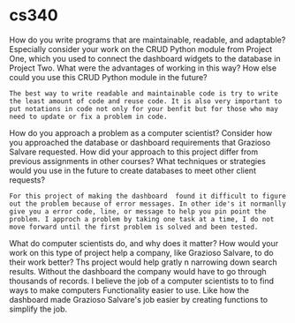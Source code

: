 # cs340


How do you write programs that are maintainable, readable, and adaptable? Especially consider your work on the CRUD Python module from Project One, which you used to connect the dashboard widgets to the database in Project Two. What were the advantages of working in this way? How else could you use this CRUD Python module in the future?


    The best way to write readable and maintainable code is try to write the least amount of code and reuse code. It is also very important to put notations in code not only for your benfit but for those who may need to update or fix a problem in code.





    
How do you approach a problem as a computer scientist? Consider how you approached the database or dashboard requirements that Grazioso Salvare requested. How did your approach to this project differ from previous assignments in other courses? What techniques or strategies would you use in the future to create databases to meet other client requests?

    
    
    For this project of making the dashboard  found it difficult to figure out the problem because of error messages. In other ide's it normanlly give you a error code, line, or message to help you pin point the problem. I approch a problem by taking one task at a time, I do not move forward until the first problem is solved and been tested. 





What do computer scientists do, and why does it matter? How would your work on this type of project help a company, like Grazioso Salvare, to do their work better?
Ths project would help gratly n narrowing down search results. Without the dashboard the company would have to go through thousands of records. I believe the job of a computer scientists to to find ways to make computers Functionality easier to use. Like how the dashboard made Grazioso Salvare's job easier by creating functions to simplify the job.
